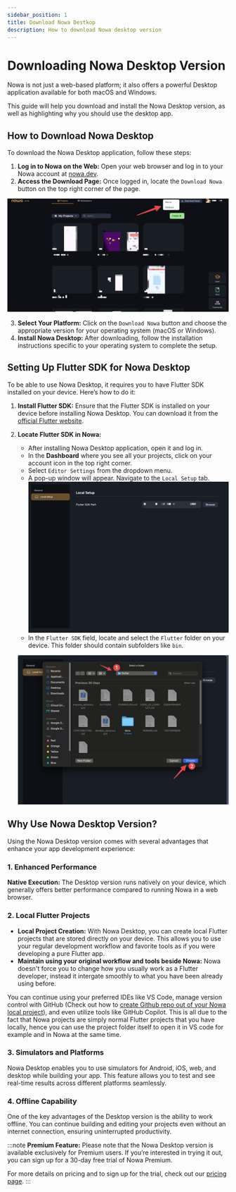 ```yaml
---
sidebar_position: 1
title: Download Nowa Destkop
description: How to download Nowa desktop version
---
```



# Downloading Nowa Desktop Version

Nowa is not just a web-based platform; it also offers a powerful Desktop application available for both macOS and Windows.

This guide will help you download and install the Nowa Desktop version, as well as highlighting why you should use the desktop app.

## How to Download Nowa Desktop

To download the Nowa Desktop application, follow these steps:

1. **Log in to Nowa on the Web:** Open your web browser and log in to your Nowa account at [nowa.dev](https://nowa.dev).
2. **Access the Download Page:** Once logged in, locate the `Download Nowa` button on the top right corner of the page.

![](./img/download-desktop.png)

3. **Select Your Platform:** Click on the `Download Nowa` button and choose the appropriate version for your operating system (macOS or Windows).
4. **Install Nowa Desktop:** After downloading, follow the installation instructions specific to your operating system to complete the setup.

## Setting Up Flutter SDK for Nowa Desktop

To be able to use Nowa Desktop, it requires you to have Flutter SDK installed on your device. Here’s how to do it:

1. **Install Flutter SDK:** Ensure that the Flutter SDK is installed on your device before installing Nowa Desktop. You can download it from the [official Flutter website](https://flutter.dev/docs/get-started/install).
2. **Locate Flutter SDK in Nowa:**
   - After installing Nowa Desktop application, open it and log in.
   - In the **Dashboard** where you see all your projects, click on your account icon in the top right corner.
   - Select `Editor Settings` from the dropdown menu.
   - A pop-up window will appear. Navigate to the `Local Setup` tab.
   ![](./img/local-setup.png)
   - In the `Flutter SDK` field, locate and select the `Flutter` folder on your device. This folder should contain subfolders like `bin`.

   ![](./img/locatesdk.png)

## Why Use Nowa Desktop Version?

Using the Nowa Desktop version comes with several advantages that enhance your app development experience:

### 1. Enhanced Performance
**Native Execution:** The Desktop version runs natively on your device, which generally offers better performance compared to running Nowa in a web browser.

### 2. Local Flutter Projects
- **Local Project Creation:** With Nowa Desktop, you can create local Flutter projects that are stored directly on your device. This allows you to use your regular development workflow and favorite tools as if you were developing a pure Flutter app.
- **Maintain using your original workflow and tools beside Nowa:** Nowa doesn't force you to change how you usually work as a Flutter developer, instead it intergate smoothly to what you have been already using before.

You can continue using your preferred IDEs like VS Code, manage version control with GitHub (Check out how to [create Github repo out of your Nowa local project](../integrations/git/git-local.md)), and even utilize tools like GitHub Copilot. This is all due to the fact that Nowa projects are simply normal Flutter projects that you have locally, hence you can use the project folder itself to open it in VS code for example and in Nowa at the same time.

### 3. Simulators and Platforms
Nowa Desktop enables you to use simulators for Android, iOS, web, and desktop while building your app. This feature allows you to test and see real-time results across different platforms seamlessly.

### 4. Offline Capability
One of the key advantages of the Desktop version is the ability to work offline. You can continue building and editing your projects even without an internet connection, ensuring uninterrupted productivity.

:::note
**Premium Feature:** Please note that the Nowa Desktop version is available exclusively for Premium users. If you’re interested in trying it out, you can sign up for a 30-day free trial of Nowa Premium.

For more details on pricing and to sign up for the trial, check out our [pricing page](https://nowa.dev/pricing).
:::

